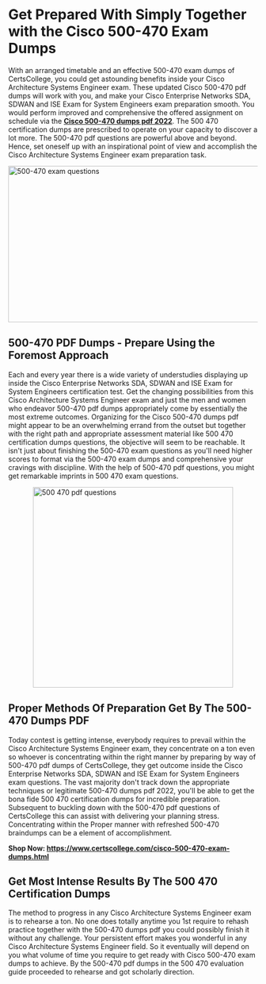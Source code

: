 <h1><strong>Get Prepared With Simply Together with the Cisco 500-470 Exam Dumps&nbsp;</strong></h1>
<p><span style="font-weight: 400;">With an arranged timetable and an effective  500-470 exam dumps of CertsCollege, you could get astounding benefits inside your Cisco Architecture Systems Engineer exam. These updated Cisco 500-470 pdf dumps will work with you, and make your Cisco Enterprise Networks SDA, SDWAN and ISE Exam for System Engineers exam preparation smooth. You would perform improved and comprehensive the offered assignment on schedule via the <strong><a href="https://www.certscollege.com/cisco-500-470-exam-dumps.html">Cisco 500-470 dumps pdf 2022</a></strong>. The 500 470 certification dumps are prescribed to operate on your capacity to discover a lot more. The  500-470 pdf questions are powerful above and beyond. Hence, set oneself up with an inspirational point of view and accomplish the Cisco Architecture Systems Engineer exam preparation task.&nbsp;</span></p>
<p><span style="font-weight: 400;"><img style="display: block; margin-left: auto; margin-right: auto;" src="https://i.ibb.co/CPDK3ps/Yellow-and-Blue-Initiative-Blog-Banner.png" alt="500-470 exam questions" width="559" height="315" /></span></p>
<h2><strong>500-470 PDF Dumps - Prepare Using the Foremost Approach</strong></h2>
<p><span style="font-weight: 400;">Each and every year there is a wide variety of understudies displaying up inside the Cisco Enterprise Networks SDA, SDWAN and ISE Exam for System Engineers certification test. Get the changing possibilities from this Cisco Architecture Systems Engineer exam and just the men and women who endeavor 500-470 pdf dumps appropriately come by essentially the most extreme outcomes. Organizing for the Cisco 500-470 dumps pdf might appear to be an overwhelming errand from the outset but together with the right path and appropriate assessment material like 500 470 certification dumps questions, the objective will seem to be reachable. It isn't just about finishing the 500-470 exam questions as you'll need higher scores to format via the 500-470 exam dumps and comprehensive your cravings with discipline. With the help of 500-470 pdf questions, you might get remarkable imprints in 500 470 exam questions.</span></p>
<p><span style="font-weight: 400;"><a href="https://tinyurl.com/y8cqy557"><img style="display: block; margin-left: auto; margin-right: auto;" src="https://i.ibb.co/9tMrhdY/Teacher-Appreciation-Invitation.png" alt="500 470 pdf questions " width="404" height="404" /></a></span></p>
<h2><strong>Proper Methods Of Preparation Get By The 500-470 Dumps PDF</strong></h2>
<p><span style="font-weight: 400;">Today contest is getting intense, everybody requires to prevail within the Cisco Architecture Systems Engineer exam, they concentrate on a ton even so whoever is concentrating within the right manner by preparing by way of 500-470 pdf dumps of CertsCollege, they get outcome inside the Cisco Enterprise Networks SDA, SDWAN and ISE Exam for System Engineers exam questions. The vast majority don't track down the appropriate techniques or legitimate 500-470 dumps pdf 2022, you'll be able to get the bona fide 500 470 certification dumps for incredible preparation. Subsequent to buckling down with the  500-470 pdf questions of CertsCollege this can assist with delivering your planning stress. Concentrating within the Proper manner with refreshed 500-470 braindumps can be a element of accomplishment.</span></p>
<p><span style="font-weight: 400;"><strong>Shop Now: <a href="https://www.certscollege.com/cisco-500-470-exam-dumps.html">https://www.certscollege.com/cisco-500-470-exam-dumps.html</a></strong></span></p>
<h2><strong>Get Most Intense Results By The 500 470 Certification Dumps</strong></h2>
<p><span style="font-weight: 400;">The method to progress in any Cisco Architecture Systems Engineer exam is to rehearse a ton. No one does totally anytime you 1st require to rehash practice together with the 500-470 dumps pdf you could possibly finish it without any challenge. Your persistent effort makes you wonderful in any Cisco Architecture Systems Engineer field. So it eventually will depend on you what volume of time you require to get ready with Cisco 500-470 exam dumps to achieve. By the 500-470 pdf dumps in the 500 470 evaluation guide proceeded to rehearse and got scholarly direction.</span></p>
